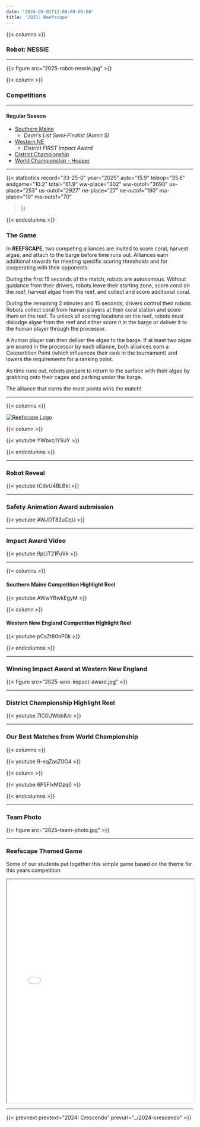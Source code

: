 ```yaml
---
date: '2024-09-01T12:00:00-05:00'
title: '2025: Reefscape'
---
```


{{< columns >}}

### Robot: NESSIE

---

{{< figure src="2025-robot-nessie.jpg" >}}

{{< column >}}

### Competitions

---

#### Regular Season

* [Southern Maine](https://www.thebluealliance.com/event/2025mefal)
  * _Dean's List Semi-Finalist (Aamir S)_
* [Western NE](https://www.thebluealliance.com/event/2025mawne)
  * _District FIRST Impact Award_
* [District Championship](https://www.thebluealliance.com/event/2025necmp)
* [World Championship - Hopper](https://www.thebluealliance.com/event/2025hop)

---

{{< statbotics
    record="33-25-0" year="2025"
    auto="15.9" teleop="35.8" endgame="10.2" total="61.9"
    ww-place="302" ww-outof="3690"
    us-place="253" us-outof="2927"
    ne-place="27"  ne-outof="190"
    ma-place="10"  ma-outof="70"
>}}

{{< endcolumns >}}

### The Game

In **REEFSCAPE**, two competing alliances are invited to score coral, harvest algae, and attach to the barge before time runs out. Alliances earn additional rewards for meeting specific scoring thresholds and for cooperating with their opponents.

During the first 15 seconds of the match, robots are autonomous. Without guidance from their drivers, robots leave their starting zone, score coral on the reef, harvest algae from the reef, and collect and score additional coral.

During the remaining 2 minutes and 15 seconds, drivers control their robots. Robots collect coral from human players at their coral station and score them on the reef. To unlock all scoring locations on the reef, robots must dislodge algae from the reef and either score it in the barge or deliver it to the human player through the processor.

A human player can then deliver the algae to the barge. If at least two algae are scored in the processor by each alliance, both alliances earn a Coopertition Point (which influences their rank in the tournament) and lowers the requirements for a ranking point.

As time runs out, robots prepare to return to the surface with their algae by grabbing onto their cages and
parking under the barge.

The alliance that earns the most points wins the match!

---

{{< columns >}}

[![Reefscape Logo](reefscape-frc-logo.png)]()

{{< column >}}

{{< youtube YWbxcjlY9JY >}}

{{< endcolumns >}}

---

### Robot Reveal

{{< youtube tCdvU4BLBkI >}}

---

### Safety Animation Award submission

{{< youtube AWJOT82uCqU >}}

---

### Impact Award Video

{{< youtube 9pLiT21FuVk >}}

---

{{< columns >}}

#### Southern Maine Competition Highlight Reel

{{< youtube AWwYBwkEgyM >}}

{{< column >}}

#### Western New England Competition Highlight Reel

{{< youtube pCsZt80nP0k >}}

{{< endcolumns >}}

---

### Winning Impact Award at Western New England

{{< figure src="2025-wne-impact-award.jpg" >}}

---

### District Championship Highlight Reel

{{< youtube 7lC0UWbbIUc >}}

---

### Our Best Matches from World Championship

{{< columns >}}

{{< youtube 9-eqZasZ0G4 >}}

{{< column >}}

{{< youtube 6P5FIxMDzq0 >}}

{{< endcolumns >}}

---

### Team Photo

{{< figure src="2025-team-photo.jpg" >}}

---

### Reefscape Themed Game

Some of our students put together this simple game based on the theme for this years competition


<iframe width="100%" height="600" name="iframe" src="/2025-reefscape-trash-game/index.html"></iframe>

---

{{< prevnext prevtext="2024: Crescendo" prevurl="../2024-crescendo" >}}


